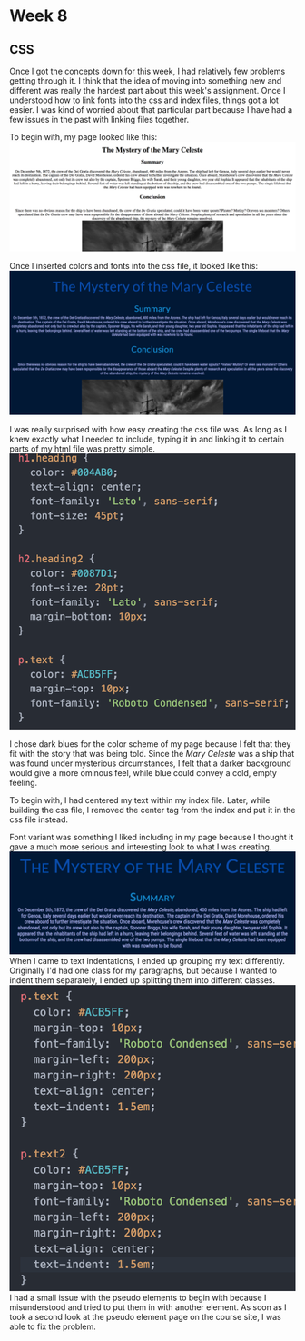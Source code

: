 # Week 8
## CSS
Once I got the concepts down for this week, I had relatively few problems getting through it.  I think that the idea of moving into something new and different was really the hardest part about this week's assignment. Once I understood how to link fonts into the css and index files, things got a lot easier.  I was kind of worried about that particular part because I have had a few issues in the past with linking files together.

To begin with, my page looked like this:
![screenshot](img/html.png)

Once I inserted colors and fonts into the css file, it looked like this:
![screenshot2](img/screenshot2.png)

I was really surprised with how easy creating the css file was.  As long as I knew exactly what I needed to include, typing it in and linking it to certain parts of my html file was pretty simple.
![code](img/code.png)

I chose dark blues for the color scheme of my page because I felt that they fit with the story that was being told.  Since the <i>Mary Celeste</i> was a ship that was found under mysterious circumstances, I felt that a darker background would give a more ominous feel, while blue could convey a cold, empty feeling.

To begin with, I had centered my text within my index file.  Later, while building the css file, I removed the center tag from the index and put it in the css file instead.

Font variant was something I liked including in my page because I thought it gave a much more serious and interesting look to what I was creating.
![fontvariant](https://github.com/egriffin2/341-work/blob/master/HW-8/img/fontvariant.png)
When I came to text indentations, I ended up grouping my text differently.  Originally I'd had one class for my paragraphs, but because I wanted to indent them separately, I ended up splitting them into different classes.
![indent](https://github.com/egriffin2/341-work/blob/master/HW-8/img/indent.png)
I had a small issue with the pseudo elements to begin with because I misunderstood and tried to put them in with another element.  As soon as I took a second look at the pseudo element page on the course site, I was able to fix the problem.
